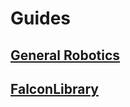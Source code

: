 # Guides

## [General Robotics](docs/guides/generalRobot/)
## [FalconLibrary](docs/guides/falconlib/)